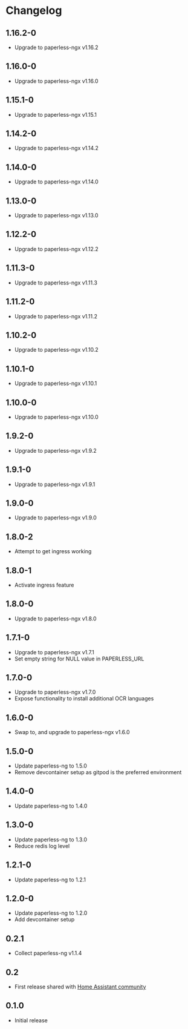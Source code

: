 # Changelog

## 1.16.2-0
- Upgrade to paperless-ngx v1.16.2

## 1.16.0-0
- Upgrade to paperless-ngx v1.16.0

## 1.15.1-0
- Upgrade to paperless-ngx v1.15.1

## 1.14.2-0
- Upgrade to paperless-ngx v1.14.2

## 1.14.0-0
- Upgrade to paperless-ngx v1.14.0

## 1.13.0-0
- Upgrade to paperless-ngx v1.13.0

## 1.12.2-0
- Upgrade to paperless-ngx v1.12.2

## 1.11.3-0
- Upgrade to paperless-ngx v1.11.3

## 1.11.2-0
- Upgrade to paperless-ngx v1.11.2

## 1.10.2-0
- Upgrade to paperless-ngx v1.10.2

## 1.10.1-0
- Upgrade to paperless-ngx v1.10.1

## 1.10.0-0
- Upgrade to paperless-ngx v1.10.0

## 1.9.2-0
- Upgrade to paperless-ngx v1.9.2

## 1.9.1-0
- Upgrade to paperless-ngx v1.9.1

## 1.9.0-0
- Upgrade to paperless-ngx v1.9.0

## 1.8.0-2
- Attempt to get ingress working

## 1.8.0-1
- Activate ingress feature

## 1.8.0-0
- Upgrade to paperless-ngx v1.8.0

## 1.7.1-0
- Upgrade to paperless-ngx v1.7.1
- Set empty string for NULL value in PAPERLESS_URL

## 1.7.0-0
- Upgrade to paperless-ngx v1.7.0
- Expose functionality to install additional OCR languages

## 1.6.0-0
- Swap to, and upgrade to paperless-ngx v1.6.0

## 1.5.0-0
- Update paperless-ng to 1.5.0
- Remove devcontainer setup as gitpod is the preferred environment

## 1.4.0-0
- Update paperless-ng to 1.4.0

## 1.3.0-0
- Update paperless-ng to 1.3.0
- Reduce redis log level

## 1.2.1-0
- Update paperless-ng to 1.2.1

## 1.2.0-0
- Update paperless-ng to 1.2.0
- Add devcontainer setup

## 0.2.1
- Collect paperless-ng v1.1.4

## 0.2
- First release shared with [Home Assistant community](https://community.home-assistant.io/t/paperless-ng-add-on/269335)

## 0.1.0

- Initial release
